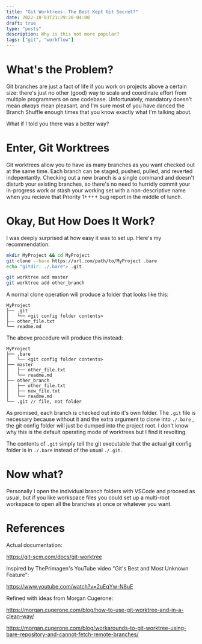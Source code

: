 ```yaml
---
title: "Git Worktrees: The Best Kept Git Secret?"
date: 2022-10-03T21:29:28-04:00
draft: true
type: "posts"
description: Why is this not more popular?
tags: ["git", "workflow"]
---
```


# What's the Problem?

Git branches are just a fact of life if you work on projects above a certain size: there's just no other (good) way to scale and coordinate effort from multiple programmers on one codebase. Unfortunately, mandatory doesn't mean *always* mean pleasant, and I'm sure most of you have danced the Branch Shuffle enough times that you know exactly what I'm talking about.

What if I told you there was a better way?

# Enter, Git Worktrees

Git worktrees allow you to have as many branches as you want checked out at the same time. Each branch can be staged, pushed, pulled, and reverted indepentantly. Checking out a new branch is a single command and doesn't disturb your existing branches, so there's no need to hurridly commit your in-progress work or stash your working set with a non-descriptive name when you recieve that Priority 1++++ bug report in the middle of lunch.

# Okay, But How Does It Work?

I was deeply surprised at how easy it was to set up. Here's my recommendation:

```bash
mkdir MyProject && cd MyProject
git clone --bare https://url.com/path/to/MyProject .bare
echo "gitdir: ./.bare"> .git

git worktree add master
git worktree add other_branch
```


A normal clone operation will produce a folder that looks like this:

```
MyProject
├── .git
│   └── <git config folder contents>
├── other_file.txt
└── readme.md
```

The above procedure will produce this instead:

```
MyProject
├── .bare
│   └── <git config folder contents>
├── master
│   ├── other_file.txt
│   └── readme.md
├── other_branch
│   ├── other_file.txt
│   ├── new_file.txt
│   └── readme.md
└── .git // file, not folder
```

As promised, each branch is checked out into it's own folder. The `.git` file is necessary because without it and the extra argument to clone into `./.bare` , the git config folder will just be dumped into the project root. I don't know why this is the default operating mode of worktrees but I find it revolting. 

The contents of `.git` simply tell the git executable that the actual git config folder is in `./.bare` instead of the usual `./.git`.

# Now what?

Personally I open the individual branch folders with VSCode and proceed as usual, but if you like workspace files you could set up a multi-root workspace to open all the branches at once or whatever you want.

# References

Actual documentation:

https://git-scm.com/docs/git-worktree

Inspired by ThePrimagen's YouTube video "Git's Best and Most Unknown Feature":

https://www.youtube.com/watch?v=2uEqYw-N8uE

Refined with ideas from Morgan Cugerone:

https://morgan.cugerone.com/blog/how-to-use-git-worktree-and-in-a-clean-way/

https://morgan.cugerone.com/blog/workarounds-to-git-worktree-using-bare-repository-and-cannot-fetch-remote-branches/
